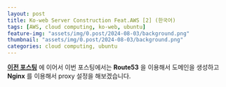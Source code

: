 ```yaml
---
layout: post
title: Ko-web Server Construction Feat.AWS [2] (한국어)
tags: [AWS, cloud computing, ko-web, ubuntu]
feature-img: "assets/img/0.post/2024-08-03/background.png"
thumbnail: "assets/img/0.post/2024-08-03/background.png"
categories: cloud computing, ubuntu
---
```


[**이전 포스팅**](https://koderwiki.github.io/cloud/computing,/ubuntu/2024/08/03/server-1.html) 에 이어서 이번 포스팅에서는 **Route53** 을 이용해서 도메인을 생성하고 **Nginx** 를 이용해서 proxy 설정을 해보겠습니다.